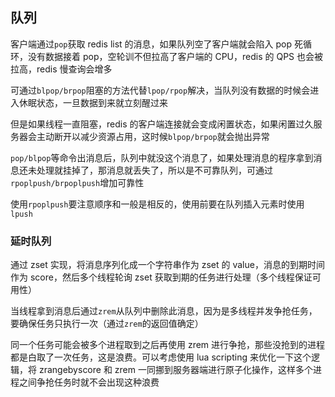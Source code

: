 ## 队列

客户端通过`pop`获取 redis list 的消息，如果队列空了客户端就会陷入 pop 死循环，没有数据接着 pop，空轮训不但拉高了客户端的 CPU，redis 的 QPS 也会被拉高，redis 慢查询会增多

可通过`blpop/brpop`阻塞的方法代替`lpop/rpop`解决，当队列没有数据的时候会进入休眠状态，一旦数据到来就立刻醒过来

但是如果线程一直阻塞，redis 的客户端连接就会变成闲置状态，如果闲置过久服务器会主动断开以减少资源占用，这时候`blpop/brpop`就会抛出异常

`pop/blpop`等命令出消息后，队列中就没这个消息了，如果处理消息的程序拿到消息还未处理就挂掉了，那消息就丢失了，所以是不可靠队列，可通过`rpoplpush/brpoplpush`增加可靠性

使用`rpoplpush`要注意顺序和一般是相反的，使用前要在队列插入元素时使用`lpush`

### 延时队列

通过 zset 实现，将消息序列化成一个字符串作为 zset 的 value，消息的到期时间作为 score，然后多个线程轮询 zset 获取到期的任务进行处理（多个线程保证可用性）

当线程拿到消息后通过`zrem`从队列中删除此消息，因为是多线程并发争抢任务，要确保任务只执行一次（通过`zrem`的返回值确定）

同一个任务可能会被多个进程取到之后再使用 zrem 进行争抢，那些没抢到的进程都是白取了一次任务，这是浪费。可以考虑使用 lua scripting 来优化一下这个逻辑，将 zrangebyscore 和 zrem 一同挪到服务器端进行原子化操作，这样多个进程之间争抢任务时就不会出现这种浪费
